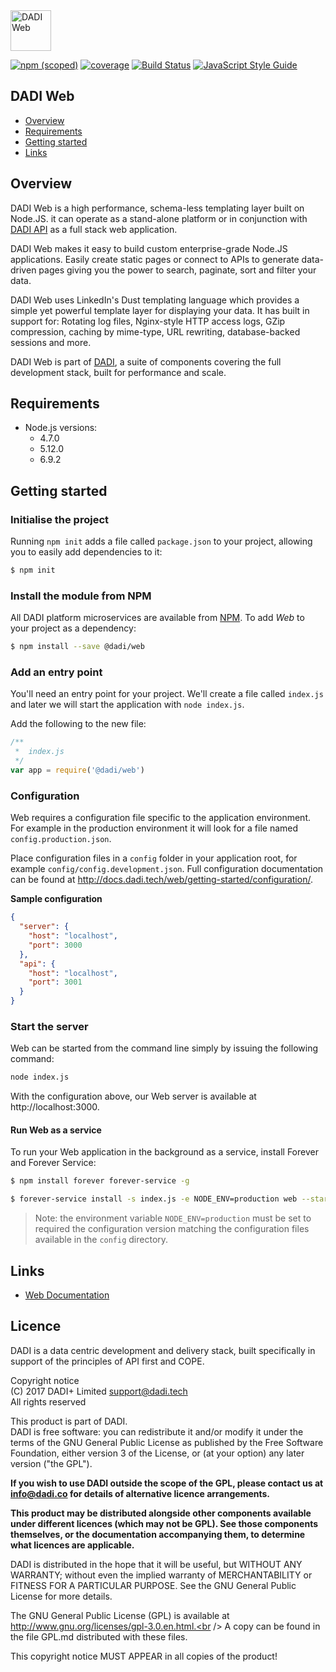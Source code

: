 <img src="https://dadi.tech/assets/products/dadi-web.png" alt="DADI Web" height="65"/>

[![npm (scoped)](https://img.shields.io/npm/v/@dadi/web.svg?maxAge=10800&style=flat-square)](https://www.npmjs.com/package/@dadi/web)
[![coverage](https://img.shields.io/badge/coverage-69%25-yellow.svg?style=flat?style=flat-square)](https://github.com/dadi/web)
[![Build Status](https://travis-ci.org/dadi/web.svg?branch=master)](https://travis-ci.org/dadi/web)
[![JavaScript Style Guide](https://img.shields.io/badge/code%20style-standard-brightgreen.svg?style=flat-square)](http://standardjs.com/)

## DADI Web

* [Overview](#overview)
* [Requirements](#requirements)
* [Getting started](#getting-started)
* [Links](#links)

## Overview

DADI Web is a high performance, schema-less templating layer built on Node.JS. it can operate as a stand-alone platform or in conjunction with [DADI API](https://github.com/dadi/api) as a full stack web application.

DADI Web makes it easy to build custom enterprise-grade Node.JS applications. Easily create static pages or connect to APIs to generate data-driven pages giving you the power to search, paginate, sort and filter your data.

DADI Web uses LinkedIn's Dust templating language which provides a simple yet powerful template layer for displaying your data. It has built in support for: Rotating log files, Nginx-style HTTP access logs, GZip compression, caching by mime-type, URL rewriting, database-backed sessions and more.

DADI Web is part of [DADI](https://github.com/dadi/), a suite of components covering the full development stack, built for performance and scale.

## Requirements

* Node.js versions:
  * 4.7.0
  * 5.12.0
  * 6.9.2

## Getting started

### Initialise the project

Running `npm init` adds a file called `package.json` to your project, allowing you to easily add dependencies to it:

```bash
$ npm init
```

### Install the module from NPM

All DADI platform microservices are available from [NPM](https://www.npmjs.com/). To add *Web* to your project as a dependency:

```bash
$ npm install --save @dadi/web
```

### Add an entry point

You'll need an entry point for your project. We'll create a file called `index.js` and later we will start the application with `node index.js`.

Add the following to the new file:

```js
/**
 *  index.js
 */
var app = require('@dadi/web')
```

### Configuration

Web requires a configuration file specific to the application environment. For example in the production environment it will look for a file named `config.production.json`.

Place configuration files in a `config` folder in your application root, for example `config/config.development.json`. Full configuration documentation can be found at http://docs.dadi.tech/web/getting-started/configuration/.

**Sample configuration**

```json
{
  "server": {
    "host": "localhost",
    "port": 3000
  },
  "api": {
    "host": "localhost",
    "port": 3001
  }
}
```

### Start the server

Web can be started from the command line simply by issuing the following command:

```bash
node index.js
```

With the configuration above, our Web server is available at http://localhost:3000.

#### Run Web as a service

To run your Web application in the background as a service, install Forever and Forever Service:

```bash
$ npm install forever forever-service -g

$ forever-service install -s index.js -e NODE_ENV=production web --start
```

> Note: the environment variable `NODE_ENV=production` must be set to required the configuration version matching the configuration files available in the `config` directory.


## Links
* [Web Documentation](http://docs.dadi.tech/web/)

## Licence

DADI is a data centric development and delivery stack, built specifically in support of the principles of API first and COPE.

Copyright notice<br />
(C) 2017 DADI+ Limited <support@dadi.tech><br />
All rights reserved

This product is part of DADI.<br />
DADI is free software: you can redistribute it and/or modify
it under the terms of the GNU General Public License as published by
the Free Software Foundation, either version 3 of the License, or
(at your option) any later version ("the GPL").

**If you wish to use DADI outside the scope of the GPL, please
contact us at info@dadi.co for details of alternative licence
arrangements.**

**This product may be distributed alongside other components
available under different licences (which may not be GPL). See
those components themselves, or the documentation accompanying
them, to determine what licences are applicable.**

DADI is distributed in the hope that it will be useful,
but WITHOUT ANY WARRANTY; without even the implied warranty of
MERCHANTABILITY or FITNESS FOR A PARTICULAR PURPOSE.  See the
GNU General Public License for more details.

The GNU General Public License (GPL) is available at
http://www.gnu.org/licenses/gpl-3.0.en.html.<br />
A copy can be found in the file GPL.md distributed with
these files.

This copyright notice MUST APPEAR in all copies of the product!
